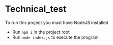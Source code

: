# Technical_test

To run this project you must have NodeJS installed

* Run `npm i` in the project root
* Run `node index.js` to execute the program
